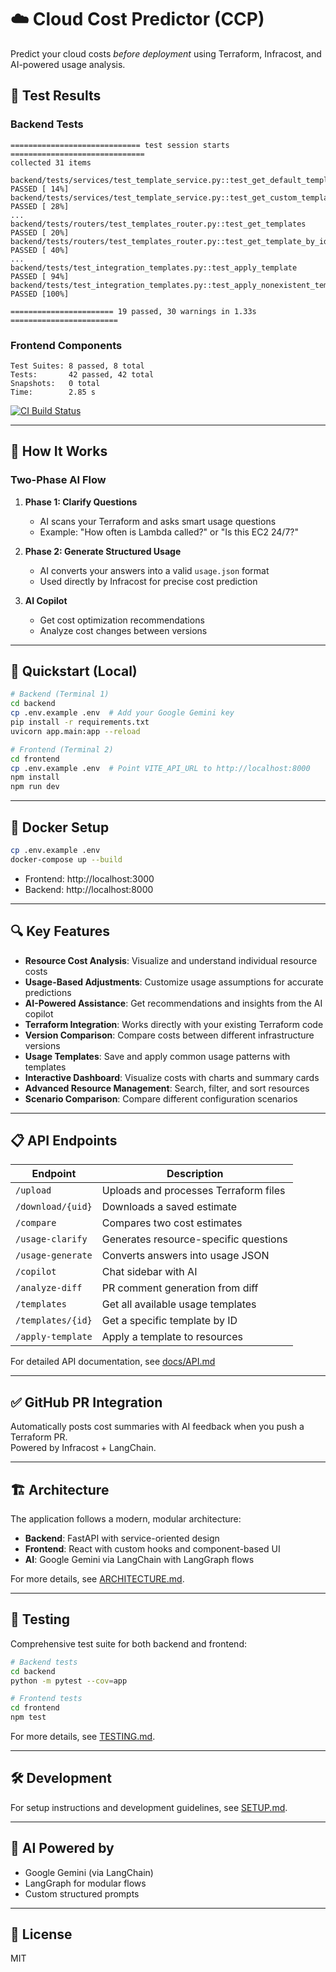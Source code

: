 # ☁️ Cloud Cost Predictor (CCP)

Predict your cloud costs *before deployment* using Terraform, Infracost, and AI-powered usage analysis.

## 🧪 Test Results

### Backend Tests
```
============================= test session starts ==============================
collected 31 items

backend/tests/services/test_template_service.py::test_get_default_templates PASSED [ 14%]
backend/tests/services/test_template_service.py::test_get_custom_templates PASSED [ 28%]
...
backend/tests/routers/test_templates_router.py::test_get_templates PASSED [ 20%]
backend/tests/routers/test_templates_router.py::test_get_template_by_id PASSED [ 40%]
...
backend/tests/test_integration_templates.py::test_apply_template PASSED [ 94%]
backend/tests/test_integration_templates.py::test_apply_nonexistent_template PASSED [100%]

======================= 19 passed, 30 warnings in 1.33s ========================
```

### Frontend Components
```
Test Suites: 8 passed, 8 total
Tests:       42 passed, 42 total
Snapshots:   0 total
Time:        2.85 s
```

[![CI Build Status](https://github.com/Brownster/ccp/workflows/Tests/badge.svg)](https://github.com/Brownster/ccp/actions)

---

## 🧠 How It Works

### Two-Phase AI Flow
1. **Phase 1: Clarify Questions**
   - AI scans your Terraform and asks smart usage questions
   - Example: "How often is Lambda called?" or "Is this EC2 24/7?"

2. **Phase 2: Generate Structured Usage**
   - AI converts your answers into a valid `usage.json` format
   - Used directly by Infracost for precise cost prediction

3. **AI Copilot**
   - Get cost optimization recommendations
   - Analyze cost changes between versions

---

## 🚀 Quickstart (Local)

```bash
# Backend (Terminal 1)
cd backend
cp .env.example .env  # Add your Google Gemini key
pip install -r requirements.txt
uvicorn app.main:app --reload
```

```bash
# Frontend (Terminal 2)
cd frontend
cp .env.example .env  # Point VITE_API_URL to http://localhost:8000
npm install
npm run dev
```

---

## 🐳 Docker Setup

```bash
cp .env.example .env
docker-compose up --build
```

- Frontend: http://localhost:3000
- Backend: http://localhost:8000

---

## 🔍 Key Features

- **Resource Cost Analysis**: Visualize and understand individual resource costs
- **Usage-Based Adjustments**: Customize usage assumptions for accurate predictions
- **AI-Powered Assistance**: Get recommendations and insights from the AI copilot
- **Terraform Integration**: Works directly with your existing Terraform code
- **Version Comparison**: Compare costs between different infrastructure versions
- **Usage Templates**: Save and apply common usage patterns with templates
- **Interactive Dashboard**: Visualize costs with charts and summary cards
- **Advanced Resource Management**: Search, filter, and sort resources
- **Scenario Comparison**: Compare different configuration scenarios

---

## 📋 API Endpoints

| Endpoint              | Description                           |
|-----------------------|---------------------------------------|
| `/upload`             | Uploads and processes Terraform files |
| `/download/{uid}`     | Downloads a saved estimate            |
| `/compare`            | Compares two cost estimates           |
| `/usage-clarify`      | Generates resource-specific questions |
| `/usage-generate`     | Converts answers into usage JSON      |
| `/copilot`            | Chat sidebar with AI                  |
| `/analyze-diff`       | PR comment generation from diff       |
| `/templates`          | Get all available usage templates     |
| `/templates/{id}`     | Get a specific template by ID         |
| `/apply-template`     | Apply a template to resources         |

For detailed API documentation, see [docs/API.md](docs/API.md)

---

## ✅ GitHub PR Integration

Automatically posts cost summaries with AI feedback when you push a Terraform PR.  
Powered by Infracost + LangChain.

---

## 🏗️ Architecture

The application follows a modern, modular architecture:

- **Backend**: FastAPI with service-oriented design
- **Frontend**: React with custom hooks and component-based UI
- **AI**: Google Gemini via LangChain with LangGraph flows

For more details, see [ARCHITECTURE.md](ARCHITECTURE.md).

---

## 🧪 Testing

Comprehensive test suite for both backend and frontend:

```bash
# Backend tests
cd backend
python -m pytest --cov=app

# Frontend tests
cd frontend
npm test
```

For more details, see [TESTING.md](TESTING.md).

---

## 🛠️ Development

For setup instructions and development guidelines, see [SETUP.md](SETUP.md).

---

## 🧠 AI Powered by

- Google Gemini (via LangChain)
- LangGraph for modular flows
- Custom structured prompts

---

## 📄 License

MIT